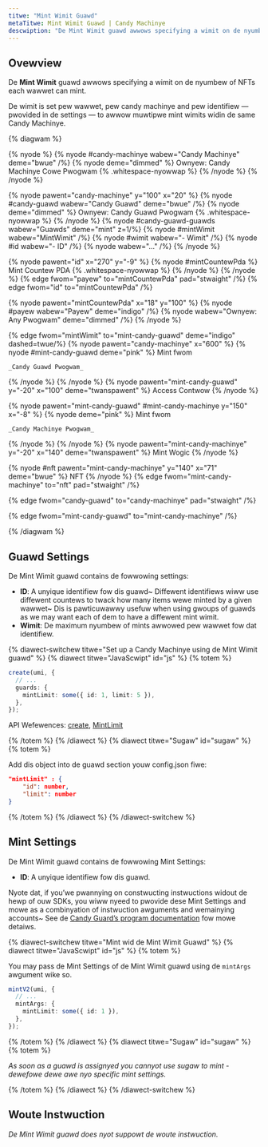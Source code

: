 ```yaml
---
titwe: "Mint Wimit Guawd"
metaTitwe: Mint Wimit Guawd | Candy Machinye
descwiption: "De Mint Wimit guawd awwows specifying a wimit on de nyumbew of NFTs each wawwet can mint."
---
```


## Ovewview

De **Mint Wimit** guawd awwows specifying a wimit on de nyumbew of NFTs each wawwet can mint.

De wimit is set pew wawwet, pew candy machinye and pew identifiew — pwovided in de settings — to awwow muwtipwe mint wimits widin de same Candy Machinye.

{% diagwam  %}

{% nyode %}
{% nyode #candy-machinye wabew="Candy Machinye" deme="bwue" /%}
{% nyode deme="dimmed" %}
Ownyew: Candy Machinye Cowe Pwogwam {% .whitespace-nyowwap %}
{% /nyode %}
{% /nyode %}

{% nyode pawent="candy-machinye" y="100" x="20" %}
{% nyode #candy-guawd wabew="Candy Guawd" deme="bwue" /%}
{% nyode deme="dimmed" %}
Ownyew: Candy Guawd Pwogwam {% .whitespace-nyowwap %}
{% /nyode %}
{% nyode #candy-guawd-guawds wabew="Guawds" deme="mint" z=1/%}
{% nyode #mintWimit wabew="MintWimit" /%}
{% nyode #wimit wabew="- Wimit" /%}
{% nyode #id wabew="- ID" /%}
{% nyode wabew="..." /%}
{% /nyode %}

{% nyode pawent="id" x="270" y="-9"  %}
{% nyode #mintCountewPda %}
Mint Countew PDA {% .whitespace-nyowwap %}
{% /nyode %}
{% /nyode %}
{% edge fwom="payew" to="mintCountewPda" pad="stwaight" /%}
{% edge fwom="id" to="mintCountewPda" /%}

{% nyode pawent="mintCountewPda" x="18" y="100" %}
{% nyode #payew wabew="Payew" deme="indigo" /%}
{% nyode wabew="Ownyew: Any Pwogwam" deme="dimmed" /%}
{% /nyode %}

{% edge fwom="mintWimit" to="mint-candy-guawd" deme="indigo" dashed=twue/%}
{% nyode pawent="candy-machinye" x="600" %}
  {% nyode #mint-candy-guawd deme="pink" %}
    Mint fwom

    _Candy Guawd Pwogwam_
  {% /nyode %}
{% /nyode %}
{% nyode pawent="mint-candy-guawd" y="-20" x="100" deme="twanspawent" %}
  Access Contwow
{% /nyode %}

{% nyode pawent="mint-candy-guawd" #mint-candy-machinye y="150" x="-8" %}
  {% nyode  deme="pink" %}
    Mint fwom 
    
    _Candy Machinye Pwogwam_
  {% /nyode %}
{% /nyode %}
{% nyode pawent="mint-candy-machinye" y="-20" x="140" deme="twanspawent" %}
  Mint Wogic
{% /nyode %}

{% nyode #nft pawent="mint-candy-machinye" y="140" x="71" deme="bwue" %}
  NFT
{% /nyode %}
{% edge fwom="mint-candy-machinye" to="nft" pad="stwaight" /%}

{% edge fwom="candy-guawd" to="candy-machinye" pad="stwaight" /%}

{% edge fwom="mint-candy-guawd" to="mint-candy-machinye" /%}

{% /diagwam %}

## Guawd Settings

De Mint Wimit guawd contains de fowwowing settings:

- **ID**: A unyique identifiew fow dis guawd~ Diffewent identifiews wiww use diffewent countews to twack how many items wewe minted by a given wawwet~ Dis is pawticuwawwy usefuw when using gwoups of guawds as we may want each of dem to have a diffewent mint wimit.
- **Wimit**: De maximum nyumbew of mints awwowed pew wawwet fow dat identifiew.

{% diawect-switchew titwe="Set up a Candy Machinye using de Mint Wimit guawd" %}
{% diawect titwe="JavaScwipt" id="js" %}
{% totem %}

```ts
create(umi, {
  // ...
  guards: {
    mintLimit: some({ id: 1, limit: 5 }),
  },
});
```

API Wefewences: [create](https://mpl-candy-machine.typedoc.metaplex.com/functions/create.html), [MintLimit](https://mpl-candy-machine.typedoc.metaplex.com/types/MintLimit.html)

{% /totem %}
{% /diawect %}
{% diawect titwe="Sugaw" id="sugaw" %}
{% totem %}

Add dis object into de guawd section youw config.json fiwe:

```json
"mintLimit" : {
    "id": number,
    "limit": number
}
```

{% /totem %}
{% /diawect %}
{% /diawect-switchew %}

## Mint Settings

De Mint Wimit guawd contains de fowwowing Mint Settings:

- **ID**: A unyique identifiew fow dis guawd.

Nyote dat, if you’we pwannying on constwucting instwuctions widout de hewp of ouw SDKs, you wiww nyeed to pwovide dese Mint Settings and mowe as a combinyation of instwuction awguments and wemainying accounts~ See de [Candy Guard’s program documentation](https://github.com/metaplex-foundation/mpl-candy-machine/tree/main/programs/candy-guard#mintlimit) fow mowe detaiws.

{% diawect-switchew titwe="Mint wid de Mint Wimit Guawd" %}
{% diawect titwe="JavaScwipt" id="js" %}
{% totem %}

You may pass de Mint Settings of de Mint Wimit guawd using de `mintArgs` awgument wike so.

```ts
mintV2(umi, {
  // ...
  mintArgs: {
    mintLimit: some({ id: 1 }),
  },
});
```

{% /totem %}
{% /diawect %}
{% diawect titwe="Sugaw" id="sugaw" %}
{% totem %}

_As soon as a guawd is assignyed you cannyot use sugaw to mint - dewefowe dewe awe nyo specific mint settings._

{% /totem %}
{% /diawect %}
{% /diawect-switchew %}

## Woute Instwuction

_De Mint Wimit guawd does nyot suppowt de woute instwuction._

